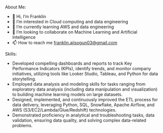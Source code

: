 About Me:

- 👋 Hi, I’m Franklin
- 👀 I’m interested in Cloud computing and data engineering
- 🌱 I’m currently learning AWS and data engineering
- 💞️ I’m looking to collaborate on Machine Learning and  Artificial Intelligence
- 📫 How to reach me franklin.ajisogun03@gmail.com

Skills:

- Developed compelling dashboards and reports to track Key Performance Indicators (KPIs), identify trends, and monitor company initiatives, utilizing tools like Looker Studio, Tableau, and Python for data storytelling.
- Employed data analysis and modeling skills for tasks ranging from exploratory data analysis (including data manipulation and visualization) to building machine learning models on large datasets.
- Designed, implemented, and continuously improved the ETL process for data delivery, leveraging Python, SQL, Snowflake, Apache Airflow, and AWS (S3/EC2/Lambda/Glue/Redshift) technologies.
- Demonstrated proficiency in analytical and troubleshooting tasks, data validation, ensuring data quality, and solving complex data-related problems.


<!---
Franklin0603/Franklin0603 is a ✨ special ✨ repository because its `README.md` (this file) appears on your GitHub profile.
You can click the Preview link to take a look at your changes.
--->
